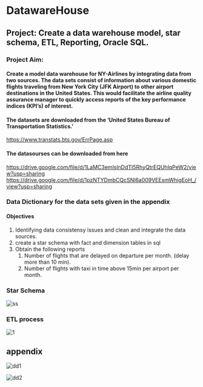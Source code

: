 # DatawareHouse
## Project: Create a data warehouse model, star schema, ETL, Reporting, Oracle SQL.

### Project Aim:
#### Create a model data warehouse for NY-Airlines by integrating data from two sources. The data sets consist of information about various domestic flights traveling from New York City (JFK Airport) to other airport destinations in the United States. This would facilitate the airline quality assurance manager to quickly access reports of the key performance indices (KPI’s) of interest.

#### The datasets are downloaded from the ‘United States Bureau of Transportation Statistics.’
https://www.transtats.bts.gov/ErrPage.asp
#### The datasourses can be downloaded from here
https://drive.google.com/file/d/1LaMC3emlslnDdTI5RhyQtrEQUhlqPeW2/view?usp=sharing
https://drive.google.com/file/d/1pzNTYDmbCQcSNl6a009VEEsmWhigEoH_/view?usp=sharing

### Data Dictionary for the data sets given in the appendix

#### Objectives
1) Identifying data consistensy issues and clean and integrate the data sources.
2) create a star schema with fact and dimension tables in sql
3) Obtain the following reports
   	1) Number of flights that are delayed on departure per month. (delay more than 10 min). 
	2) Number of flights with taxi in time above 15min per airport per month.

### Star Schema
![ss](https://user-images.githubusercontent.com/90732088/133529689-71c22cdb-e10b-4de7-ad8f-ce7f7abd8964.jpg)

### ETL process
![1](https://user-images.githubusercontent.com/90732088/133526016-5f88bbc9-82a9-484a-b9b8-562d8f560dc7.jpg)



## appendix
![dd1](https://user-images.githubusercontent.com/90732088/133529117-934911c4-7039-4bc6-8b55-9570c3f15220.jpg)

![dd2](https://user-images.githubusercontent.com/90732088/133529120-d8d183bd-fee6-488a-96db-d2ec47d7d015.jpg)
